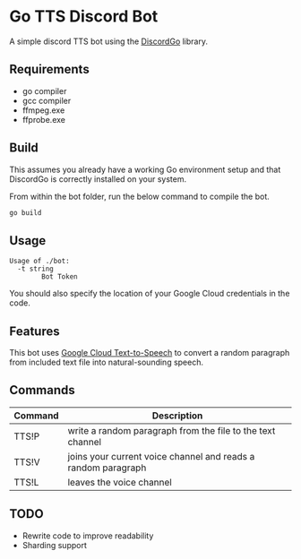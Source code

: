 # Go TTS Discord Bot
A simple discord TTS bot using the [DiscordGo](https://github.com/bwmarrin/discordgo) library.

## Requirements
- go compiler
- gcc compiler
- ffmpeg.exe
- ffprobe.exe

## Build

This assumes you already have a working Go environment setup and that
DiscordGo is correctly installed on your system.

From within the bot folder, run the below command to compile the
bot.

```sh
go build
```

## Usage

```
Usage of ./bot:
  -t string
        Bot Token
```
You should also specify the location of your Google Cloud credentials in the code.

## Features
This bot uses [Google Cloud Text-to-Speech](https://cloud.google.com/text-to-speech) to convert a random paragraph from included text file into natural-sounding speech.

## Commands
| Command           | Description                                                   |
|-------------------|---------------------------------------------------------------|
| TTS!P             | write a random paragraph from the  file to the text channel   |
| TTS!V             | joins your current voice channel and reads a random paragraph |
| TTS!L             | leaves the voice channel                                      |

## TODO
- Rewrite code to improve readability
- Sharding support
